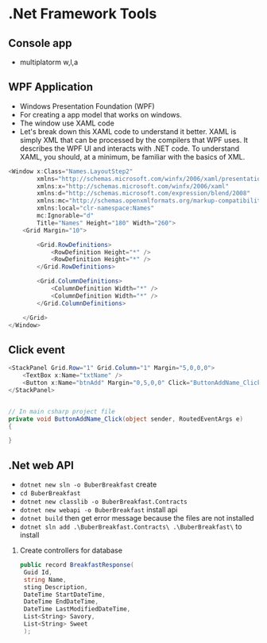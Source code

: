 # .Net Framework Tools

## Console app

- multiplatorm w,l,a

## WPF Application

- Windows Presentation Foundation (WPF)
- For creating a app model that works on windows.
- The window use XAML code
- Let's break down this XAML code to understand it better. XAML is simply XML that can be processed by the compilers that WPF uses. It describes the WPF UI and interacts with .NET code. To understand XAML, you should, at a minimum, be familiar with the basics of XML.

```cs
<Window x:Class="Names.LayoutStep2"
        xmlns="http://schemas.microsoft.com/winfx/2006/xaml/presentation"
        xmlns:x="http://schemas.microsoft.com/winfx/2006/xaml"
        xmlns:d="http://schemas.microsoft.com/expression/blend/2008"
        xmlns:mc="http://schemas.openxmlformats.org/markup-compatibility/2006"
        xmlns:local="clr-namespace:Names"
        mc:Ignorable="d"
        Title="Names" Height="180" Width="260">
    <Grid Margin="10">

        <Grid.RowDefinitions>
            <RowDefinition Height="*" />
            <RowDefinition Height="*" />
        </Grid.RowDefinitions>

        <Grid.ColumnDefinitions>
            <ColumnDefinition Width="*" />
            <ColumnDefinition Width="*" />
        </Grid.ColumnDefinitions>

    </Grid>
</Window>
```

## Click event

```cs
<StackPanel Grid.Row="1" Grid.Column="1" Margin="5,0,0,0">
    <TextBox x:Name="txtName" />
    <Button x:Name="btnAdd" Margin="0,5,0,0" Click="ButtonAddName_Click">Add Name</Button>
</StackPanel>


// In main csharp project file
private void ButtonAddName_Click(object sender, RoutedEventArgs e)
{

}
```
## .Net web API

- `dotnet new sln -o BuberBreakfast` create
- `cd BuberBreakfast`
- `dotnet new classlib -o BuberBreakfast.Contracts`
- `dotnet new webapi -o BuberBreakfast` install api
- `dotnet build` then get error message because the files are not installed
- `dotnet sln add .\BuberBreakfast.Contracts\ .\BuberBreakfast\` to install

1. Create controllers for database
   ```cs
   public record BreakfastResponse(
    Guid Id,
    string Name,
    sting Description,
    DateTime StartDateTime,
    DateTime EndDateTime,
    DateTime LastModifiedDateTime,
    List<String> Savory,
    List<String> Sweet
    );
```